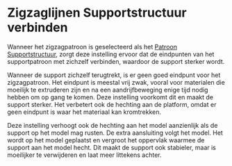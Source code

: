 Zigzaglijnen Supportstructuur verbinden
====
Wanneer het zigzagpatroon is geselecteerd als het [Patroon Supportstructuur](support_pattern.md), zorgt deze instelling ervoor dat de eindpunten van het supportpatroon met zichzelf verbinden, waardoor de support sterker wordt.

Wanneer de support zichzelf terugtrekt, is er geen goed eindpunt voor het zigzagpatroon. Het eindpunt is meestal vrij zwak, vooral voor materialen die moeilijk te extruderen zijn en na een aandrijfbeweging enige tijd nodig hebben om op gang te komen. Deze instelling voorkomt dit en maakt de support sterker. Het verbetert ook de hechting aan de platform, omdat er geen eindpunt is waar het materiaal kan kromtrekken.

Deze instelling verhoogt ook de hechting aan het model aanzienlijk als de support op het model mag rusten. De extra aansluiting volgt het model. Het wordt op het model geplaatst en vergroot het oppervlak waarmee de support aan het model hecht. Dit maakt de support ook stabieler, maar is moeilijker te verwijderen en laat meer littekens achter.